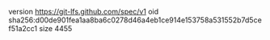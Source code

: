 version https://git-lfs.github.com/spec/v1
oid sha256:d00de901fea1aa8ba6c0278d46a4eb1ce914e153758a531552b7d5cef51a2cc1
size 4455
